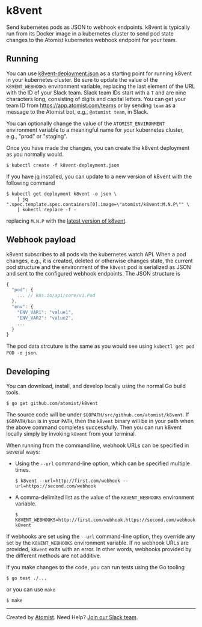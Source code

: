 # k8vent

Send kubernetes pods as JSON to webhook endpoints.  k8vent is
typically run from its Docker image in a kubernetes cluster to send
pod state changes to the Atomist kubernetes webhook endpoint for your
team.

## Running

You can use [k8vent-deployment.json][k8vent-deployment] as a starting
point for running k8vent in your kubernetes cluster.  Be sure to
update the value of the `K8VENT_WEBHOOKS` environment variable,
replacing the last element of the URL with the ID of your Slack team.
Slack team IDs start with a `T` and are nine characters long,
consisting of digits and capital letters.  You can get your team ID
from https://app.atomist.com/teams or by sending `team` as a message
to the Atomist bot, e.g., `@atomist team`, in Slack.

You can optionally change the value of the
`ATOMIST_ENVIRONMENT` environment variable to a meaningful name for
your kubernetes cluster, e.g., "prod" or "staging".

Once you have made the changes, you can create the k8vent deployment
as you normally would.

    $ kubectl create -f k8vent-deployment.json

If you have [jq][] installed, you can update to a new version of
k8vent with the following command

    $ kubectl get deployment k8vent -o json \
        | jq ".spec.template.spec.containers[0].image=\"atomist/k8vent:M.N.P\"" \
        | kubectl replace -f -

replacing `M.N.P` with the [latest version of k8vent][latest].

[k8vent-deployment]: k8vent-deployment.json (k8vent Kubernetes Deployment Spec)
[jq]: https://stedolan.github.io/jq/ (jq)
[latest]: https://github.com/atomist/k8vent/releases/latest (k8vent Current Release)

## Webhook payload

k8vent subscribes to all pods via the kubernetes watch API.  When a
pod changes, e.g., it is created, deleted or otherwise changes state,
the current pod structure and the environment of the `k8vent` pod is
serialized as JSON and sent to the configured webhook endpoints.  The
JSON structure is

```javascript
{
  "pod": {
    ... // k8s.io/api/core/v1.Pod
  },
  "env": {
    "ENV_VAR1": "value1",
    "ENV_VAR2": "value2",
    ...
  }
}
```

The pod data strcuture is the same as you would see using `kubectl get
pod POD -o json`.

## Developing

You can download, install, and develop locally using the normal Go
build tools.

    $ go get github.com/atomist/k8vent

The source code will be under `$GOPATH/src/github.com/atomist/k8vent`.
If `$GOPATH/bin` is in your `PATH`, then the `k8vent` binary will be
in your path when the above command completes successfully.  Then you
can run k8vent locally simply by invoking `k8vent` from your terminal.

When running from the command line, webhook URLs can be specified in
several ways:

-   Using the `--url` command-line option, which can be specified
    multiple times.

        $ k8vent --url=http://first.com/webhook --url=https://second.com/webhook

-   A comma-delimited list as the value of the `K8VENT_WEBHOOKS`
    environment variable.

        $ K8VENT_WEBHOOKS=http://first.com/webhook,https://second.com/webhook k8vent

If webhooks are set using the `--url` command-line option, they
override any set by the `K8VENT_WEBHOOKS` environment variable.  If no
webhook URLs are provided, `k8vent` exits with an error.  In other
words, webhooks provided by the different methods are not additive.

If you make changes to the code, you can run tests using the Go
tooling

    $ go test ./...

or you can use `make`

    $ make

---

Created by [Atomist][atomist].
Need Help?  [Join our Slack team][slack].

[atomist]: https://www.atomist.com/
[slack]: https://join.atomist.com/
